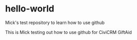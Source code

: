 # hello-world
Mick's test repository to learn how to use github

This is Mick testing out how to use github for CiviCRM GiftAid

